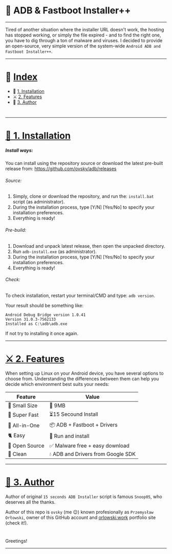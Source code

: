 # 🤖 ADB & Fastboot Installer++

---

Tired of another situation where the installer URL doesn't work, the hosting has stopped working, or simply the file expired - and to find the right one, you have to dig through a ton of malware and viruses. I decided to provide an open-source, very simple version of the system-wide `Android ADB and Fastboot Installer++`.

---

# 📘 [ Index ]()

- 🌟 [1. Installation](#installation)
- ⚔️ [2. Features](#features)
- 🐧 [3. Author](#author)

#

---

#

# [🌟 ️1. Installation ](#installation)

##### Install ways:

You can install using the repository source or download the latest pre-built release from:
https://github.com/ovsky/adb/releases

###### Source:

1. Simply, clone or download the repository, and run the:
   `install.bat` script (as administrator).
2. During the installation process, type [Y/N] [Yes/No] to specify your installation preferences.
3. Everything is ready!

###### Pre-build:

1. Download and unpack latest release, then open the unpacked directory.
2. Run `adb-install.exe` (as administrator).
3. During the installation process, type [Y/N] [Yes/No] to specify your installation preferences.
4. Everything is ready!

###### Check:

To check installation, restart your terminal/CMD and type:
`adb version`.

Your result should be something like:

```
Android Debug Bridge version 1.0.41
Version 31.0.3-7562133
Installed as C:\adb\adb.exe
```

If not try to installing it once again.

---

# [⚔️ 2. Features ](#features)

When setting up Linux on your Android device, you have several options to choose from. Understanding the differences between them can help you decide which environment best suits your needs:

| Feature       | Value                              |
| ------------- | ---------------------------------- |
| 🐥 Small Size | 📁 9MB                             |
| 🐅 Super Fast | ⏳15 Secound Install               |
| 🐉 All-in-One | 📦 ADB + Fastboot + Drivers        |
| 🐈 Easy       | 🌟 Run and install                 |
| 🪼 Open Source | ✅ Malware free + easy download    |
| 🐳 Clean      | 💧 ADB and Drivers from Google SDK |

---

# [🐧 ️3. Author](#author)

Author of original `15 seconds ADB Installer` script is famous `Snoop05`, who deserves all the thanks.

Author of this repo is `ovsky` (me 😉) known profesionally as `Przemysław Orłowski`, owner of this GitHub account and [orlowski.work](http://orlowski.work/ "orlowski.work") portfolio site (check it!).

#

Greetings!


---

